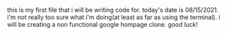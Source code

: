 this is my first file that i will be writing code for. today's date is 08/15/2021. i'm not really too sure what i'm doing(at least as far as using the terminal). i will be creating a non functional google hompage clone. good luck!
